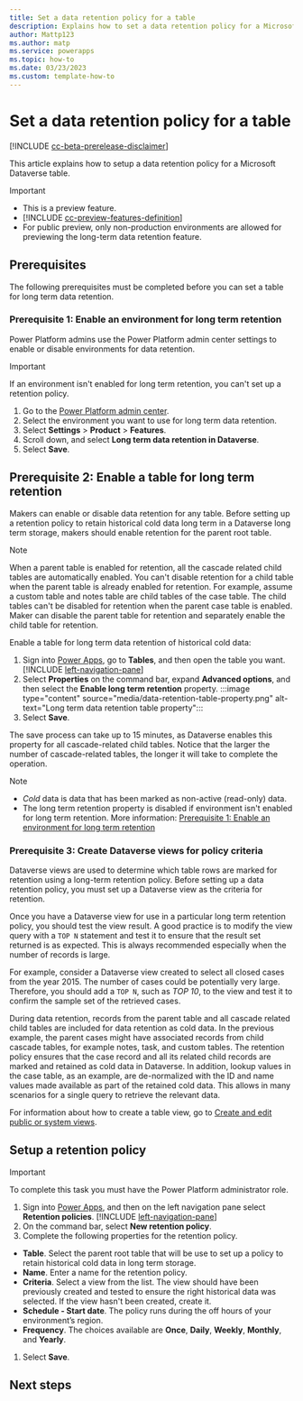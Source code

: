 ```yaml
---
title: Set a data retention policy for a table
description: Explains how to set a data retention policy for a Microsoft Datverse table. 
author: Mattp123
ms.author: matp
ms.service: powerapps
ms.topic: how-to 
ms.date: 03/23/2023
ms.custom: template-how-to
---
```

# Set a data retention policy for a table

[!INCLUDE [cc-beta-prerelease-disclaimer](../../includes/cc-beta-prerelease-disclaimer.md)]

This article explains how to setup a data retention policy for a Microsoft Dataverse table.

> [!IMPORTANT]
> - This is a preview feature.
> - [!INCLUDE [cc-preview-features-definition](../../includes/cc-preview-features-definition.md)]
> - For public preview, only non-production environments are allowed for previewing the long-term data retention feature.

## Prerequisites

The following prerequisites must be completed before you can set a table for long term data retention.

### Prerequisite 1: Enable an environment for long term retention

Power Platform admins use the Power Platform admin center settings to enable or disable environments for data retention.

> [!IMPORTANT]
> If an environment isn't enabled for long term retention, you can't set up a retention policy.

1. Go to the [Power Platform admin center](https://admin.powerplatform.microsoft.com).
1. Select the environment you want to use for long term data retention.
1. Select **Settings** > **Product** > **Features**.
1. Scroll down, and select **Long term data retention in Dataverse**.
1. Select **Save**.

## Prerequisite 2: Enable a table for long term retention

Makers can enable or disable data retention for any table. Before setting up a retention policy to retain historical cold data long term in a Dataverse long term storage, makers should enable retention for the parent root table.

> [!NOTE]
> When a parent table is enabled for retention, all the cascade related child tables are automatically enabled. You can't disable retention for a child table when the parent table is already enabled for retention. For example, assume a custom table and notes table are child tables of the case table. The child tables can't be disabled for retention when the parent case table is enabled. Maker can disable the parent table for retention and separately enable the child table for retention.

Enable a table for long term data retention of historical cold data:

1. Sign into [Power Apps](https://make.powerapps.com/?utm_source=padocs&utm_medium=linkinadoc&utm_campaign=referralsfromdoc), go to **Tables**, and then open the table you want. [!INCLUDE [left-navigation-pane](../../includes/left-navigation-pane.md)]
1. Select **Properties** on the command bar, expand **Advanced options**, and then select the **Enable long term retention** property.
   :::image type="content" source="media/data-retention-table-property.png" alt-text="Long term data retention table property":::
1. Select **Save**.

The save process can take up to 15 minutes, as Dataverse enables this property for all cascade-related child tables. Notice that the larger the number of cascade-related tables, the longer it will take to complete the operation.

> [!NOTE]
> - *Cold* data is data that has been marked as non-active (read-only) data.
> - The long term retention property is disabled if environment isn't enabled for long term retention. More information: [Prerequisite 1: Enable an environment for long term retention](#prerequisite-1-enable-an-environment-for-long-term-retention)

### Prerequisite 3: Create Dataverse views for policy criteria

Dataverse views are used to determine which table rows are marked for retention using a long-term retention policy. Before setting up a data retention policy, you must set up a Dataverse view as the criteria for retention.

Once you have a Dataverse view for use in a particular long term retention policy, you should test the view result. A good practice is to modify the view query with a `TOP N` statement and test it to ensure that the result set returned is as expected. This is always recommended especially when the number of records is large. 

For example, consider a Dataverse view created to select all closed cases from the year 2015. The number of cases could be potentially very large. Therefore, you should add a `TOP N`, such as *TOP 10*, to the view and test it to confirm the sample set of the retrieved cases.

During data retention, records from the parent table and all cascade related child tables are included for data retention as cold data. In the previous example, the parent cases might have associated records from child cascade tables, for example notes, task, and custom tables. The retention policy ensures that the case record and all its related child records are marked and retained as cold data in Dataverse. In addition, lookup values in the case table, as an example, are de-normalized with the ID and name values made available as part of the retained cold data. This allows in many scenarios for a single query to retrieve the relevant data.

For information about how to create a table view, go to [Create and edit public or system views](../model-driven-apps/create-or-edit-model-driven-app-view.md).

## Setup a retention policy

> [!IMPORTANT]
> To complete this task you must have the Power Platform administrator role.

1. Sign into [Power Apps](https://make.powerapps.com/?utm_source=padocs&utm_medium=linkinadoc&utm_campaign=referralsfromdoc), and then on the left navigation pane select **Retention policies**. [!INCLUDE [left-navigation-pane](../../includes/left-navigation-pane.md)]
1. On the command bar, select **New retention policy**.
1. Complete the following properties for the retention policy.
  - **Table**. Select the parent root table that will be use to set up a policy to retain historical cold data in long term storage.
  - **Name**. Enter a name for the retention policy.
  - **Criteria**. Select a view from the list. The view should have been previously created and tested to ensure the right historical data was selected. If the view hasn't been created, create it.
  - **Schedule - Start date**. The policy runs during the off hours of your environment’s region.
  - **Frequency**. The choices available are **Once**, **Daily**, **Weekly**, **Monthly**, and **Yearly**.
1. Select **Save**.

## Next steps

<!-- Create a new article Manage retention policies -->